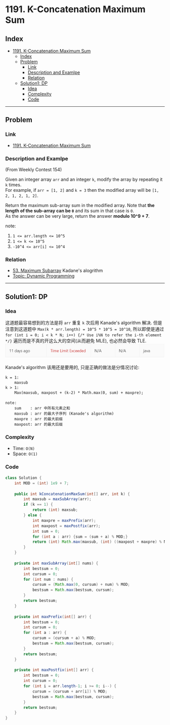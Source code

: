 # 1191. K-Concatenation Maximum Sum

## Index

- [1191. K-Concatenation Maximum Sum](#1191-k-concatenation-maximum-sum)
  - [Index](#index)
  - [Problem](#problem)
    - [Link](#link)
    - [Description and Examlpe](#description-and-examlpe)
    - [Relation](#relation)
  - [Solution1: DP](#solution1-dp)
    - [Idea](#idea)
    - [Complexity](#complexity)
    - [Code](#code)

----

## Problem

### Link

- [1191. K-Concatenation Maximum Sum][1]

### Description and Examlpe

(From Weekly Contest 154)

Given an integer array `arr` and an integer `k`, modify the array by repeating it `k` times.  
For example, if `arr = [1, 2]` and `k = 3` then the modified array will be `[1, 2, 1, 2, 1, 2]`.

Return the maximum sub-array sum in the modified array. Note that **the length of the sub-array can be `0`** and its sum in that case is `0`.  
As the answer can be very large, return the answer **modulo 10^9 + 7**.

note:

1. `1 <= arr.length <= 10^5`
2. `1 <= k <= 10^5`
3. `-10^4 <= arr[i] <= 10^4`

### Relation

- [53. Maximum Subarray][2] Kadane's alogrithm
- [Topic: Dynamic Programming][3]

----

## Solution1: DP

### Idea

这道题最容易想到的方法是将 `arr` 重复 `k` 次后用 Kanade's algorithm 解决. 但是注意到这道题中 `Max(k * arr.length) = 10^5 * 10^5 = 10^10`, 所以即使是通过 `for (int i = 0; i < k * N; i++) {/* Use i%N to refer the i-th element */}` 遍历而是不真的开这么大的空间(从而避免 MLE), 也必然会导致 TLE.  
![1191.figure1.png][4]

Kanade's algorithm 该用还是要用的, 只是正确的做法是分情况讨论:

```nohighlight
k = 1:
    maxsub
k > 1:
    Max(maxsub, maxpost + (k-2) * Math.max(0, sum) + maxpre);

note:
    sum    : arr 中所有元素之和
    maxsub : arr 的最大子序列 (Kanade's algorithm)
    maxpre : arr 的最大前缀
    maxpost: arr 的最大后缀
```

### Complexity

- Time: `O(N)`
- Space: `O(1)`

### Code

```java
class Solution {
    int MOD = (int) 1e9 + 7;

    public int kConcatenationMaxSum(int[] arr, int k) {
        int maxsub = maxSubArray(arr);
        if (k == 1) {
            return (int) maxsub;
        } else {
            int maxpre = maxPrefix(arr);
            int maxpost = maxPostfix(arr);
            int sum = 0;
            for (int a : arr) {sum = (sum + a) % MOD;}
            return (int) Math.max(maxsub, (int) ((maxpost + maxpre) % MOD + ( (long) (k-2) * Math.max(sum, 0)) % MOD) % MOD);
        }
    }

    private int maxSubArray(int[] nums) {
        int bestsum = 0;
        int cursum = 0;
        for (int num : nums) {
            cursum = (Math.max(0, cursum) + num) % MOD;
            bestsum = Math.max(bestsum, cursum);
        }
        return bestsum;
    }

    private int maxPrefix(int[] arr) {
        int bestsum = 0;
        int cursum = 0;
        for (int a : arr) {
            cursum = (cursum + a) % MOD;
            bestsum = Math.max(bestsum, cursum);
        }
        return bestsum;
    }

    private int maxPostfix(int[] arr) {
        int bestsum = 0;
        int cursum = 0;
        for (int i = arr.length-1; i >= 0; i--) {
            cursum = (cursum + arr[i]) % MOD;
            bestsum = Math.max(bestsum, cursum);
        }
        return bestsum;
    }
}
```

[1]: https://leetcode.com/problems/k-concatenation-maximum-sum/
[2]: ./53.maximum-subarray.md
[3]: ../topics/dynamic-programming.md
[4]: ./images/1191.figure1.png
